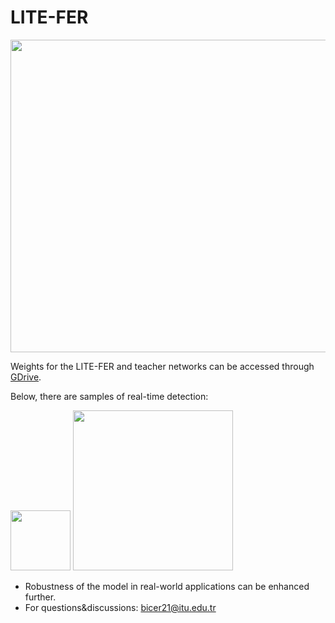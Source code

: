 # LITE-FER
<img src=https://github.com/erhanbicerr/LITE-FER/assets/54547996/24485782-45ff-41c7-82b5-1e835175fce9 width="600" height="500" />

Weights for the LITE-FER and teacher networks can be accessed through [GDrive](https://drive.google.com/drive/folders/1oOKHnhOGpSt7WX4X0lhIpixc2428JX-y?usp=sharing). 

Below, there are samples of real-time detection:

<img src="https://github.com/user-attachments/assets/2021872f-1032-4041-9adf-6f2a0e69390b" width="96">
<img src="https://github.com/user-attachments/assets/d8dd3390-5100-43c5-879e-6faf6517d309" width="256">



- Robustness of the model in real-world applications can be enhanced further.
- For questions&discussions: bicer21@itu.edu.tr

